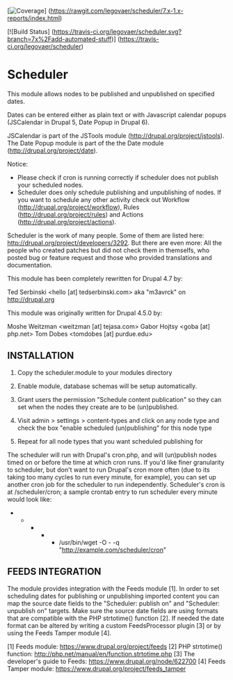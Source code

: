 
[![Coverage](https://rawgit.com/legovaer/scheduler/7.x-1.x-reports/badge.svg)]
(https://rawgit.com/legovaer/scheduler/7.x-1.x-reports/index.html)

[![Build Status]
(https://travis-ci.org/legovaer/scheduler.svg?branch=7x%2Fadd-automated-stuff)]
(https://travis-ci.org/legovaer/scheduler)

# Scheduler

This module allows nodes to be published and unpublished on specified dates.

Dates can be entered either as plain text or with Javascript calendar
popups (JSCalendar in Drupal 5, Date Popup in Drupal 6).

JSCalendar is part of the JSTools module (http://drupal.org/project/jstools).
The Date Popup module is part of the the Date module (http://drupal.org/project/date).

Notice:
- Please check if cron is running correctly if scheduler does not publish your
  scheduled nodes.
- Scheduler does only schedule publishing and unpublishing of nodes. If you
  want to schedule any other activity check out Workflow
  (http://drupal.org/project/workflow), Rules (http://drupal.org/project/rules)
  and Actions (http://drupal.org/project/actions).

Scheduler is the work of many people. Some of them are listed here:
http://drupal.org/project/developers/3292. But there are even more: All the
people who created patches but did not check them in themselfs, who posted bug
or feature request and those who provided translations and documentation.

This module has been completely rewritten for Drupal 4.7 by:

Ted Serbinski <hello [at] tedserbinski.com>
  aka "m3avrck" on http://drupal.org


This module was originally written for Drupal 4.5.0 by:

Moshe Weitzman <weitzman [at] tejasa.com>
Gabor Hojtsy <goba [at] php.net>
Tom Dobes <tomdobes [at] purdue.edu>


INSTALLATION
--------------------------------------------------------------------------
1. Copy the scheduler.module to your modules directory
2. Enable module, database schemas will be setup automatically.     
3. Grant users the permission "Schedule content publication" so they can
   set when the nodes they create are to be (un)published.
   
4. Visit admin > settings > content-types and click on any node type and
   check the box "enable scheduled (un)publishing" for this node type
   
5. Repeat for all node types that you want scheduled publishing for

The scheduler will run with Drupal's cron.php, and will (un)publish nodes
timed on or before the time at which cron runs.  If you'd like finer
granularity to scheduler, but don't want to run Drupal's cron more often (due
to its taking too many cycles to run every minute, for example), you can set
up another cron job for the scheduler to run independently.  Scheduler's cron
is at /scheduler/cron; a sample crontab entry to run scheduler every minute
would look like:

* * * * * /usr/bin/wget -O - -q "http://example.com/scheduler/cron"


FEEDS INTEGRATION
--------------------------------------------------------------------------
The module provides integration with the Feeds module [1]. In order to set
scheduling dates for publishing or unpublishing imported content you can map the
source date fields to the "Scheduler: publish on" and "Scheduler: unpublish on"
targets. Make sure the source date fields are using formats that are compatible
with the PHP strtotime() function [2]. If needed the date format can be altered
by writing a custom FeedsProcessor plugin [3] or by using the Feeds Tamper
module [4].

[1] Feeds module: https://www.drupal.org/project/feeds
[2] PHP strtotime() function: http://php.net/manual/en/function.strtotime.php
[3] The developer's guide to Feeds: https://www.drupal.org/node/622700
[4] Feeds Tamper module: https://www.drupal.org/project/feeds_tamper
